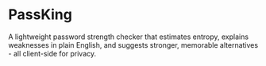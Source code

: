 # PassKing
A lightweight password strength checker that estimates entropy, explains weaknesses in plain English, and suggests stronger, memorable alternatives - all client-side for privacy.

